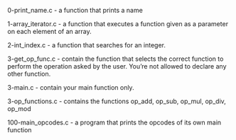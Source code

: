 0-print_name.c - a function that prints a name

1-array_iterator.c - a function that executes a function given as a parameter on each element of an array.

2-int_index.c  - a function that searches for an integer.

 3-get_op_func.c - contain the function that selects the correct function to perform the operation asked by the user. You’re not allowed to declare any other function.
 
3-main.c - contain your main function only.

3-op_functions.c - contains the functions op_add, op_sub, op_mul, op_div, op_mod

100-main_opcodes.c - a program that prints the opcodes of its own main function
